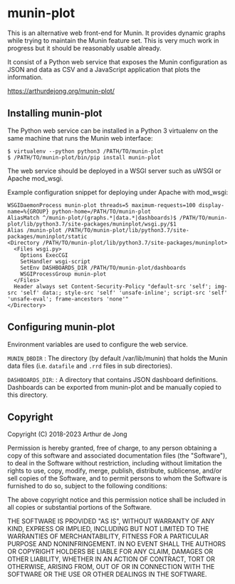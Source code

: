 munin-plot
==========

This is an alternative web front-end for Munin. It provides dynamic graphs
while trying to maintain the Munin feature set. This is very much work in
progress but it should be reasonably usable already.

It consist of a Python web service that exposes the Munin configuration as
JSON and data as CSV and a JavaScript application that plots the information.

https://arthurdejong.org/munin-plot/

Installing munin-plot
---------------------

The Python web service can be installed in a Python 3 virtualenv on the same
machine that runs the Munin web interface:

    $ virtualenv --python python3 /PATH/TO/munin-plot
    $ /PATH/TO/munin-plot/bin/pip install munin-plot

The web service should be deployed in a WSGI server such as uWSGI or Apache
mod_wsgi.

Example configuration snippet for deploying under Apache with mod_wsgi:

    WSGIDaemonProcess munin-plot threads=5 maximum-requests=100 display-name=%{GROUP} python-home=/PATH/TO/munin-plot
    AliasMatch ^/munin-plot/(graphs.*|data.*|dashboards)$ /PATH/TO/munin-plot/lib/python3.7/site-packages/muninplot/wsgi.py/$1
    Alias /munin-plot /PATH/TO/munin-plot/lib/python3.7/site-packages/muninplot/static
    <Directory /PATH/TO/munin-plot/lib/python3.7/site-packages/muninplot>
      <Files wsgi.py>
        Options ExecCGI
        SetHandler wsgi-script
        SetEnv DASHBOARDS_DIR /PATH/TO/munin-plot/dashboards
        WSGIProcessGroup munin-plot
      </Files>
      Header always set Content-Security-Policy "default-src 'self'; img-src 'self' data:; style-src 'self' 'unsafe-inline'; script-src 'self' 'unsafe-eval'; frame-ancestors 'none'"
    </Directory>


Configuring munin-plot
----------------------

Environment variables are used to configure the web service.

``MUNIN_DBDIR``
: The directory (by default /var/lib/munin) that holds the Munin data files
(i.e. ``datafile`` and ``.rrd`` files in sub directories).

``DASHBOARDS_DIR``:
: A directory that contains JSON dashboard definitions. Dashboards can be
exported from munin-plot and be manually copied to this directory.


Copyright
---------

Copyright (C) 2018-2023 Arthur de Jong

Permission is hereby granted, free of charge, to any person obtaining a
copy of this software and associated documentation files (the "Software"),
to deal in the Software without restriction, including without limitation
the rights to use, copy, modify, merge, publish, distribute, sublicense,
and/or sell copies of the Software, and to permit persons to whom the
Software is furnished to do so, subject to the following conditions:

The above copyright notice and this permission notice shall be included in
all copies or substantial portions of the Software.

THE SOFTWARE IS PROVIDED "AS IS", WITHOUT WARRANTY OF ANY KIND, EXPRESS OR
IMPLIED, INCLUDING BUT NOT LIMITED TO THE WARRANTIES OF MERCHANTABILITY,
FITNESS FOR A PARTICULAR PURPOSE AND NONINFRINGEMENT. IN NO EVENT SHALL THE
AUTHORS OR COPYRIGHT HOLDERS BE LIABLE FOR ANY CLAIM, DAMAGES OR OTHER
LIABILITY, WHETHER IN AN ACTION OF CONTRACT, TORT OR OTHERWISE, ARISING
FROM, OUT OF OR IN CONNECTION WITH THE SOFTWARE OR THE USE OR OTHER
DEALINGS IN THE SOFTWARE.
